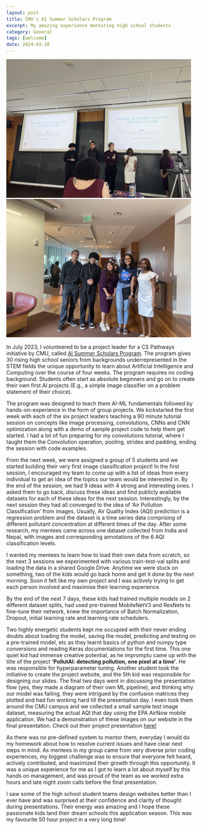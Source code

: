 ```yaml
---
layout: post
title: CMU's AI Summer Scholars Program
excerpt: My amazing experience mentoring high school students
category: General
tags: [welcome]
date: 2024-03-28
---
```


<img src="/images/AIS_3.JPG" alt="AS" style="float: center; width:490px;"/> <img src="/images/AIS_1.JPG" alt="AS" style="float: center; width:490px;"/>

<p>
In July 2023, I volunteered to be a project leader for a CS Pathways initiative by CMU, called <a href="https://www.cmu.edu/pre-college/academic-programs/ai_scholars.html">AI Summer Scholars Program</a>. The program gives 30 rising high school seniors from backgrounds underrepresented in the STEM fields the unique opportunity to learn about Artificial Intelligence and Computing over the course of four weeks. The program requires no coding background. Students often start as absolute beginners and go on to create their own first AI projects (E.g., a simple image classifier on a problem statement of their choice).
</p>
<p>
The program was designed to teach them AI-ML fundamentals followed by hands-on-experience in the form of group projects. We kickstarted the first week with each of the six project leaders teaching a 90 minute tutorial session on concepts like image processing, convolutions, CNNs and CNN optimization along with a demo of sample project code to help them get started. I had a lot of fun preparing for my convolutions tutorial, where I taught them the Convolution operation, pooling, strides and padding, ending the session with code examples.
</p>
<p>
From the next week, we were assigned a group of 5 students and we started building their very first image classification project! In the first session, I encouraged my team to come up with a list of ideas from every individual to get an idea of the topics our team would be interested in. By the end of the session, we had 9 ideas with 4 strong and interesting ones. I asked them to go back, discuss these ideas and find publicly available datasets for each of these ideas for the next session. Interestingly, by the next session they had all converged to the idea of ‘Air Pollution Classification’ from images. Usually, Air Quality Index (AQI) prediction is a regression problem and the dataset is a time series data comprising of different pollutant concentration at different times of the day. After some research, my mentees came across one dataset collected from India and Nepal, with images and corresponding annotations of the 6 AQI classification levels.
</p>
<p>
I wanted my mentees to learn how to load their own data from scratch, so the next 3 sessions we experimented with various train-test-val splits and loading the data in a shared Google Drive. Anytime we were stuck on something, two of the kids would go back home and get it done by the next morning. Soon it felt like my own project and I was actively trying to get each person involved and maximise their learning experience.
</p>
<p>
By the end of the next 7 days, these kids had trained multiple models on 2 different dataset splits, had used pre-trained MobileNetV3 and ResNets to fine-tune their network, knew the importance of Batch Normalization, Dropout, initial learning rate and learning rate schedulers.
</p>
<p>
Two highly energetic students kept me occupied with their never ending doubts about loading the model, saving the model, predicting and testing on a pre-trained model, etc as they learnt basics of python and numpy type conversions and reading Keras documentations for the first time. This one quiet kid had immense creative potential, as he impromptu came up with the title of the project <b>‘PollutAI: detecting pollution, one pixel at a time’</b>. He was responsible for hyperparameter tuning. Another student took the initiative to create the project website, and the 5th kid was responsible for designing our slides. The final two days went in discussing the presentation flow (yes, they made a diagram of their own ML pipeline), and thinking why our model was failing, they were intrigued by the confusion matrices they plotted and had fun working hard till the presentation day. I even took them around the CMU campus and we collected a small sample test image dataset, measuring the actual AQI that day using the EPA AirNow mobile application. We had a demonstration of these images on our website in the final presentation. Check out their project presentation <a href="https://drive.google.com/file/d/102xu-aLU5xo_cB-5L4DOE-T0AYQfuZyc/view">here!</a>
</p>
<p>
As there was no pre-defined system to mentor them, everyday I would do my homework about how to resolve current issues and have clear next steps in mind. As mentees in my group came from very diverse prior coding experiences, my biggest challenge was to ensure that everyone felt heard, actively contributed, and maximized their growth through this opportunity. It was a unique experience for me as I got to learn a lot about myself by this hands on management, and was proud of the team as we worked extra hours and late night zoom calls before the final presentation.
</p>
<p>
I saw some of the high school student teams design websites better than I ever have and was surprised at their confidence and clarity of thought during presentations. Their energy was amazing and I hope these passionate kids land their dream schools this application season. This was my favourite 50 hour project in a very long time!
</p>
